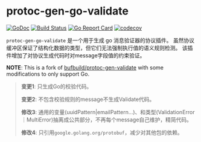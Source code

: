# protoc-gen-go-validate

[![GoDoc](https://godoc.org/github.com/ml444/gkit/cmd/protoc-gen-go-validate?status.svg)](https://godoc.org/github.com/ml444/gkit/cmd/protoc-gen-go-validate)
[![Build Status](https://travis-ci.org/ml444/gkit.svg?branch=master)](https://travis-ci.org/ml444/gkit)
[![Go Report Card](https://goreportcard.com/badge/github.com/ml444/gkit)](https://goreportcard.com/report/github.com/ml444/gkit)
[![codecov](https://codecov.io/gh/ml444/gkit/branch/master/graph/badge.svg)](https://codecov.io/gh/ml444/gkit)


`protoc-gen-go-validate` 是一个用于生成 go 消息验证器的协议插件。
虽然协议缓冲区保证了结构化数据的类型，但它们无法强制执行值的语义规则检测。
该插件增加了对协议生成代码时对message字段值的约束验证。

**NOTE**: This is a fork of [bufbuild/protoc-gen-validate](https://github.com/bufbuild/protoc-gen-validate) with some modifications to only support Go.

> **变更1**: 只生成Go的校验代码。
> 
> **变更2**: 不包含校验规则的message不生成Validate代码。
> 
> **修改3**: 通用的变量(uuidPattern|emailPattern...)、和类型(ValidationError｜MultiError)抽离成公共部分，不再每个message自己维护，精简代码。
> 
> **修改4**: 只引用`google.golang.org/protobuf`，减少对其他包的依赖。
